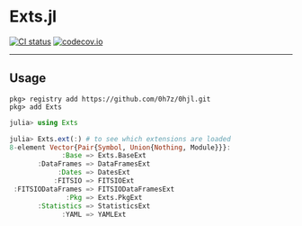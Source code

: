 #	Exts.jl
[![CI status](https://github.com/0h7z/Exts.jl/actions/workflows/CI.yml/badge.svg)](https://github.com/0h7z/Exts.jl/actions/workflows/CI.yml)
[![codecov.io](https://codecov.io/gh/0h7z/Exts.jl/branch/master/graph/badge.svg)](https://app.codecov.io/gh/0h7z/Exts.jl)

*****
##	Usage
```julia-repl
pkg> registry add https://github.com/0h7z/0hjl.git
pkg> add Exts
```

```julia
julia> using Exts

julia> Exts.ext(:) # to see which extensions are loaded
8-element Vector{Pair{Symbol, Union{Nothing, Module}}}:
             :Base => Exts.BaseExt
       :DataFrames => DataFramesExt
            :Dates => DatesExt
           :FITSIO => FITSIOExt
 :FITSIODataFrames => FITSIODataFramesExt
              :Pkg => Exts.PkgExt
       :Statistics => StatisticsExt
             :YAML => YAMLExt
```

